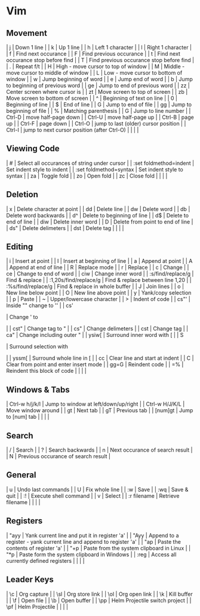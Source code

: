 # Vim
## Movement
   | j      | Down 1 line                                 |
   | k      | Up 1 line                                   |
   | h      | Left 1 character                            |
   | l      | Right 1 character                           |
   | f      | Find next occurance                         |
   | F      | Find previous occurance                     |
   | t      | Find next occurance stop before find        |
   | T      | Find previous occurance stop before find    |
   | .      | Repeat f/t                                  |
   | H      | High - move cursor to top of window         |
   | M      | Middle - move cursor to middle of window    |
   | L      | Low - move cursor to bottom of window       |
   | w      | Jump beginning of word                      |
   | e      | Jump end of word                            |
   | b      | Jump to beginning of previous word          |
   | ge     | Jump to end of previous word                |
   | zz     | Center screen where cursor is               |
   | zt     | Move screen to top of screen                |
   | zb     | Move screen to bottom of screen             |
   | ^      | Beginning of text on line                   |
   | 0      | Beginning of line                           |
   | $      | End of line                                 |
   | G      | Jump to end of file                         |
   | gg     | Jump to beginning of file                   |
   | %      | Matching parenthesis                        |
   | <num>G | Jump to <num> line number                   |
   | Ctrl-D | move half-page down                         |
   | Ctrl-U | move half-page up                           |
   | Ctrl-B | page up                                     |
   | Ctrl-F | page down                                   |
   | Ctrl-O | jump to last (older) cursor position        |
   | Ctrl-I | jump to next cursor position (after Ctrl-O) |
   |        |                                             |

## Viewing Code
   | #                         | Select all occurances of string under cursor |
   | :set foldmethod=indent    | Set indent style to indent                   |
   | :set foldmethod=syntax    | Set indent style to syntax                   |
   | za                        | Toggle fold                                  |
   | zo                        | Open fold                                    |
   | zc                        | Close fold                                   |
   |                           |                                              |

## Deletion
   | x   | Delete character at point        |
   | dd  | Delete line                      |
   | dw  | Delete word                      |
   | db  | Delete word backwards            |
   | d^  | Delete to beginning of line      |
   | d$  | Delete to end of line            |
   | diw | Delete inner word                |
   | D   | Delete from point to end of line |
   | ds" | Delete delimeters                |
   | dst | Delete tag                       |
   |     |                                  |

## Editing
   | i                     | Insert at point                        |
   | I                     | Insert at beginning of line            |
   | a                     | Append at point                        |
   | A                     | Append at end of line                  |
   | R                     | Replace mode                           |
   | r                     | Replace                                |
   | c                     | Change                                 |
   | ce                    | Change to end of word                  |
   | ciw                   | Change inner word                      |
   | :s/find/replace/g     | Find & replace                         |
   | :1,20s/find/replace/g | Find & replace between line 1,20       |
   | :%s/find/replace/g    | Find & replace in whole buffer         |
   | J                     | Join lines                             |
   | o                     | New line below point                   |
   | O                     | New line above point                   |
   | y                     | Yank/copy selection                    |
   | p                     | Paste                                  |
   | ~                     | Upper/lowercase character              |
   | >                     | Indent of code                         |
   | cs"'                  | Inside "" change to ''                 |
   | cs'<p>                | Change ' to </p>                       |
   | cst"                  | Change tag to "                        |
   | cs"                   | Change delimeters                      |
   | cst                   | Change tag                             |
   | ca"                   | Change including outer "               |
   | ysiw[                 | Surround inner word with [             |
   | S<p>                  | Surround selection with </p>           |
   | yssm[                 | Surround whole line in [               |
   | cc                    | Clear line and start at indent         |
   | C                     | Clear from point and enter insert mode |
   | gg=G                  | Reindent code                          |
   | =%                    | Reindent this block of code            |
   |                       |                                        |

## Windows & Tabs
   | Ctrl-w h/j/k/l | Jump to window at left/down/up/right |
   | Ctrl-w H/J/K/L | Move window around                   |
   | gt             | Next tab                             |
   | gT             | Previous tab                         |
   | [num]gt        | Jump to [num] tab                    |
   |                |                                      |

## Search
   | / | Search                              |
   | ? | Search backwards                    |
   | n | Next occurance of search result     |
   | N | Previous occurance of search result |

## General
   | u           | Undo last commands    |
   | U           | Fix whole line        |
   | :w          | Save                  |
   | :wq         | Save & quit           |
   | :!          | Execute shell command |
   | v           | Select                |
   | :r filename | Retrieve filename     |
   |             |                       |

## Registers
   | "ayy | Yank current line and put it in register 'a'                        |
   | "Ayy | Append to a register - yank current line and append to register 'a' |
   | "ap  | Paste the contents of register 'a'                                  |
   | "+p  | Paste from the system clipboard in Linux                            |
   | "*p  | Paste form the system clipboard in Windows                          |
   | :reg | Access all currently defined registers                              |
   |      |                                                                     |

## Leader Keys
   | \c  | Org capture                    |
   | \sl | Org store link                 |
   | \ol | Org open link                  |
   | \k  | Kill buffer                    |
   | \f  | Open file                      |
   | \b  | Open buffer                    |
   | \pp | Helm Projectile switch project |
   | \pf | Helm Projectile                |
   |     |                                |

